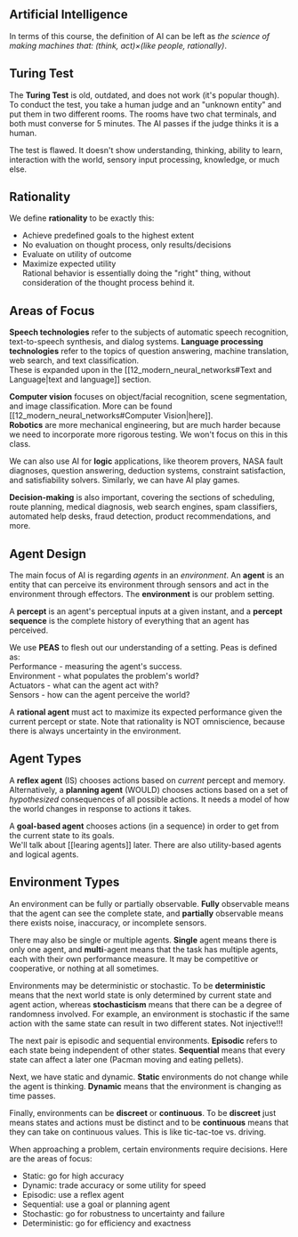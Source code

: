 ## Artificial Intelligence

In terms of this course, the definition of AI can be left as *the science of making machines that: (think, act)$\times$(like people, rationally)*.

## Turing Test

The **Turing Test** is old, outdated, and does not work (it's popular though). To conduct the test, you take a human judge and an "unknown entity" and put them in two different rooms. The rooms have two chat terminals, and both must converse for 5 minutes. The AI passes if the judge thinks it is a human.

The test is flawed. It doesn't show understanding, thinking, ability to learn, interaction with the world, sensory input processing, knowledge, or much else.

## Rationality

We define **rationality** to be exactly this:

- Achieve predefined goals to the highest extent
- No evaluation on thought process, only results/decisions
- Evaluate on utility of outcome
- Maximize expected utility  
Rational behavior is essentially doing the "right" thing, without consideration of the thought process behind it.

## Areas of Focus

**Speech technologies** refer to the subjects of automatic speech recognition, text-to-speech synthesis, and dialog systems. **Language processing technologies** refer to the topics of question answering, machine translation, web search, and text classification.  
These is expanded upon in the [[12_modern_neural_networks#Text and Language|text and language]] section.

**Computer vision** focuses on object/facial recognition, scene segmentation, and image classification. More can be found [[12_modern_neural_networks#Computer Vision|here]].  
**Robotics** are more mechanical engineering, but are much harder because we need to incorporate more rigorous testing. We won't focus on this in this class.

We can also use AI for **logic** applications, like theorem provers, NASA fault diagnoses, question answering, deduction systems, constraint satisfaction, and satisfiability solvers. Similarly, we can have AI play games.

**Decision-making** is also important, covering the sections of scheduling, route planning, medical diagnosis, web search engines, spam classifiers, automated help desks, fraud detection, product recommendations, and more.

## Agent Design

The main focus of AI is regarding *agents* in an *environment*. An **agent** is an entity that can perceive its environment through sensors and act in the environment through effectors. The **environment** is our problem setting.

A **percept** is an agent's perceptual inputs at a given instant, and a **percept sequence** is the complete history of everything that an agent has perceived.

We use **PEAS** to flesh out our understanding of a setting. Peas is defined as:  
Performance - measuring the agent's success.  
Environment - what populates the problem's world?  
Actuators - what can the agent act with?  
Sensors - how can the agent perceive the world?

A **rational agent** must act to maximize its expected performance given the current percept or state. Note that rationality is NOT omniscience, because there is always uncertainty in the environment.

## Agent Types

A **reflex agent** (IS) chooses actions based on *current* percept and memory.  
Alternatively, a **planning agent** (WOULD) chooses actions based on a set of *hypothesized* consequences of all possible actions. It needs a model of how the world changes in response to actions it takes.

A **goal-based agent** chooses actions (in a sequence) in order to get from the current state to its goals.  
We'll talk about [[learing agents]] later. There are also utility-based agents and logical agents.

## Environment Types

An environment can be fully or partially observable. **Fully** observable means that the agent can see the complete state, and **partially** observable means there exists noise, inaccuracy, or incomplete sensors.

There may also be single or multiple agents. **Single** agent means there is only one agent, and **multi**-agent means that the task has multiple agents, each with their own performance measure. It may be competitive or cooperative, or nothing at all sometimes.

Environments may be deterministic or stochastic. To be **deterministic** means that the next world state is only determined by current state and agent action, whereas **stochasticism** means that there can be a degree of randomness involved. For example, an environment is stochastic if the same action with the same state can result in two different states. Not injective!!!

The next pair is episodic and sequential environments. **Episodic** refers to each state being independent of other states. **Sequential** means that every state can affect a later one (Pacman moving and eating pellets).

Next, we have static and dynamic. **Static** environments do not change while the agent is thinking. **Dynamic** means that the environment is changing as time passes.

Finally, environments can be **discreet** or **continuous**. To be **discreet** just means states and actions must be distinct and to be **continuous** means that they can take on continuous values. This is like tic-tac-toe vs. driving.

When approaching a problem, certain environments require decisions. Here are the areas of focus:

- Static: go for high accuracy
- Dynamic: trade accuracy or some utility for speed
- Episodic: use a reflex agent
- Sequential: use a goal or planning agent
- Stochastic: go for robustness to uncertainty and failure
- Deterministic: go for efficiency and exactness
